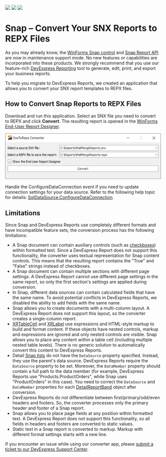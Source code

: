 <!-- default badges list -->
![](https://img.shields.io/endpoint?url=https://codecentral.devexpress.com/api/v1/VersionRange/491023724/21.2.7%2B)
[![](https://img.shields.io/badge/Open_in_DevExpress_Support_Center-FF7200?style=flat-square&logo=DevExpress&logoColor=white)](https://supportcenter.devexpress.com/ticket/details/T1088492)
[![](https://img.shields.io/badge/📖_How_to_use_DevExpress_Examples-e9f6fc?style=flat-square)](https://docs.devexpress.com/GeneralInformation/403183)
<!-- default badges end -->
# Snap – Convert Your SNX Reports to REPX Files

As you may already know, the [WinForms Snap control](https://docs.devexpress.com/WindowsForms/11373/controls-and-libraries/snap) and [Snap Report API](https://docs.devexpress.com/OfficeFileAPI/15188/snap-report-api) are now in maintenance support mode. No new features or capabilities are incorporated into these products. We strongly recommend that you use our feature-rich [DevExpress Reporting](https://docs.devexpress.com/XtraReports/2162/reporting) tool to generate, edit, print, and export your business reports.

To help you migrate to DevExpress Reports, we created an application that allows you to convert your SNX report templates to REPX files.

## How to Convert Snap Reports to REPX Files

Download and run this application. Select an SNX file you need to convert to REPX and click **Convert**. The resulting report is opened in the [WinForms End-User Report Designer](https://docs.devexpress.com/XtraReports/8546/winforms-reporting/end-user-report-designer-for-winforms/gui/end-user-report-designer-with-a-ribbon-toolbar).

![Snap - SNX to REPX Converter](./images/snap-report-converter.png)

Handle the ConfigureDataConnection event if you need to update connection settings for your data source. Refer to the following help topic for details: [SqlDataSource.ConfigureDataConnection](https://docs.devexpress.com/CoreLibraries/DevExpress.DataAccess.Sql.SqlDataSource.ConfigureDataConnection).

## Limitations

Since Snap and DevExpress Reports use completely different formats and have incompatible feature sets, the conversion process has the following limitations:

* A Snap document can contain auxiliary controls (such as [checkboxes](https://docs.devexpress.com/WindowsForms/14803/controls-and-libraries/snap/graphical-user-interface/data-visualization-tools/check-box)) within formatted text. Since a DevExpress Report does not support this functionality, the converter uses textual representation for Snap content controls. This means that the resulting report contains the "True" and "False" strings instead of checkboxes.
* A Snap document can contain multiple sections with different page settings. A DevExpress Report cannot use different page settings in the same report, so only the first section's settings are applied during conversion.
* In Snap, different data sources can contain calculated fields that have the same name. To avoid potential conflicts in DevExpress Reports, we disabled the ability to add fields with the same name.
* Snap allows you to create documents with a multi-column layout. A DevExpress Report does not support this layout, so the converter creates a single-column report.
* [XRTableCell](https://docs.devexpress.com/XtraReports/DevExpress.XtraReports.UI.XRTableCell) and [XRLabel](https://docs.devexpress.com/XtraReports/DevExpress.XtraReports.UI.XRLabel) use expressions and HTML-style markup to build and format content. If these objects have nested controls, markup and expressions are ignored and only nested controls are visible. Snap allows you to place any content within a table cell (including multiple nested table levels). There is no generic solution to automatically convert this content to DevExpress Reports.
* Detail [Snap lists](https://docs.devexpress.com/WindowsForms/DevExpress.Snap.Core.API.SnapList) do not have the `DataSource` property specified. Instead, they use the parent's data source. DevExpress Reports require the `DataSource` property to be set. Moreover, the `DataMember` property should contain a full path to the data member (for example, DevExpress Reports use "Products.ProductOrders", while Snap uses "ProductOrders" in this case). You need to correct the `DataSource` and `DataMember` properties for each [DetailReportBand](https://docs.devexpress.com/XtraReports/DevExpress.XtraReports.UI.DetailReportBand) object after conversion.
* DevExpress Reports do not differentiate between first/primary/odd/even headers and footers. So, the converter processes only the primary header and footer of a Snap report.
* Snap allows you to place page fields at any position within formatted text. A DevExpress Report does not support this functionality, so all fields in headers and footers are converted to static values.
* Static text in a Snap report is converted to markup. Markup with different format settings starts with a new line.

If you encounter an issue while using our converter app, please [submit a ticket to our DevExpress Support Center](https://supportcenter.devexpress.com/ticket/create).
